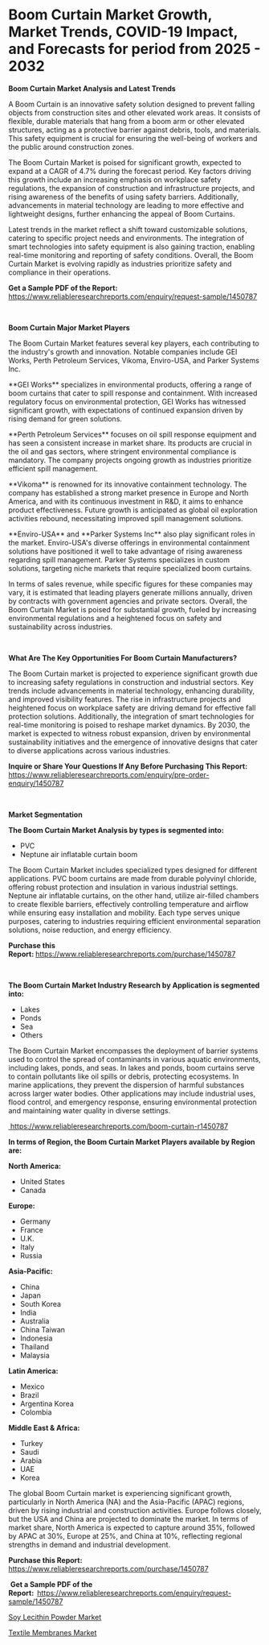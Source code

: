 <p><h1>Boom Curtain Market Growth, Market Trends, COVID-19 Impact, and Forecasts for period from 2025 - 2032</h1></p><p><strong>Boom Curtain Market Analysis and Latest Trends</strong></p>
<p><p>A Boom Curtain is an innovative safety solution designed to prevent falling objects from construction sites and other elevated work areas. It consists of flexible, durable materials that hang from a boom arm or other elevated structures, acting as a protective barrier against debris, tools, and materials. This safety equipment is crucial for ensuring the well-being of workers and the public around construction zones.</p><p>The Boom Curtain Market is poised for significant growth, expected to expand at a CAGR of 4.7% during the forecast period. Key factors driving this growth include an increasing emphasis on workplace safety regulations, the expansion of construction and infrastructure projects, and rising awareness of the benefits of using safety barriers. Additionally, advancements in material technology are leading to more effective and lightweight designs, further enhancing the appeal of Boom Curtains.</p><p>Latest trends in the market reflect a shift toward customizable solutions, catering to specific project needs and environments. The integration of smart technologies into safety equipment is also gaining traction, enabling real-time monitoring and reporting of safety conditions. Overall, the Boom Curtain Market is evolving rapidly as industries prioritize safety and compliance in their operations.</p></p>
<p><strong>Get a Sample PDF of the Report:&nbsp;</strong> <a href="https://www.reliableresearchreports.com/enquiry/request-sample/1450787?utm_campaign=121&utm_medium=2&utm_source=Github&utm_content=ia&utm_term=30012025&utm_id=boom-curtain">https://www.reliableresearchreports.com/enquiry/request-sample/1450787</a></p>
<p>&nbsp;</p>
<p><strong>Boom Curtain Major Market Players</strong></p>
<p><p>The Boom Curtain Market features several key players, each contributing to the industry's growth and innovation. Notable companies include GEI Works, Perth Petroleum Services, Vikoma, Enviro-USA, and Parker Systems Inc.</p><p>**GEI Works** specializes in environmental products, offering a range of boom curtains that cater to spill response and containment. With increased regulatory focus on environmental protection, GEI Works has witnessed significant growth, with expectations of continued expansion driven by rising demand for green solutions.</p><p>**Perth Petroleum Services** focuses on oil spill response equipment and has seen a consistent increase in market share. Its products are crucial in the oil and gas sectors, where stringent environmental compliance is mandatory. The company projects ongoing growth as industries prioritize efficient spill management.</p><p>**Vikoma** is renowned for its innovative containment technology. The company has established a strong market presence in Europe and North America, and with its continuous investment in R&D, it aims to enhance product effectiveness. Future growth is anticipated as global oil exploration activities rebound, necessitating improved spill management solutions.</p><p>**Enviro-USA** and **Parker Systems Inc** also play significant roles in the market. Enviro-USA's diverse offerings in environmental containment solutions have positioned it well to take advantage of rising awareness regarding spill management. Parker Systems specializes in custom solutions, targeting niche markets that require specialized boom curtains.</p><p>In terms of sales revenue, while specific figures for these companies may vary, it is estimated that leading players generate millions annually, driven by contracts with government agencies and private sectors. Overall, the Boom Curtain Market is poised for substantial growth, fueled by increasing environmental regulations and a heightened focus on safety and sustainability across industries.</p></p>
<p>&nbsp;</p>
<p><strong>What Are The Key Opportunities For Boom Curtain Manufacturers?</strong></p>
<p><p>The Boom Curtain market is projected to experience significant growth due to increasing safety regulations in construction and industrial sectors. Key trends include advancements in material technology, enhancing durability, and improved visibility features. The rise in infrastructure projects and heightened focus on workplace safety are driving demand for effective fall protection solutions. Additionally, the integration of smart technologies for real-time monitoring is poised to reshape market dynamics. By 2030, the market is expected to witness robust expansion, driven by environmental sustainability initiatives and the emergence of innovative designs that cater to diverse applications across various industries.</p></p>
<p><strong>Inquire or Share Your Questions If Any Before Purchasing This Report:</strong> <a href="https://www.reliableresearchreports.com/enquiry/pre-order-enquiry/1450787?utm_campaign=121&utm_medium=2&utm_source=Github&utm_content=ia&utm_term=30012025&utm_id=boom-curtain">https://www.reliableresearchreports.com/enquiry/pre-order-enquiry/1450787</a></p>
<p>&nbsp;</p>
<p><strong>Market Segmentation</strong></p>
<p><strong>The Boom Curtain Market Analysis by types is segmented into:</strong></p>
<p><ul><li>PVC</li><li>Neptune air inflatable curtain boom</li></ul></p>
<p><p>The Boom Curtain Market includes specialized types designed for different applications. PVC boom curtains are made from durable polyvinyl chloride, offering robust protection and insulation in various industrial settings. Neptune air inflatable curtains, on the other hand, utilize air-filled chambers to create flexible barriers, effectively controlling temperature and airflow while ensuring easy installation and mobility. Each type serves unique purposes, catering to industries requiring efficient environmental separation solutions, noise reduction, and energy efficiency.</p></p>
<p><strong>Purchase this Report:&nbsp;</strong><a href="https://www.reliableresearchreports.com/purchase/1450787?utm_campaign=121&utm_medium=2&utm_source=Github&utm_content=ia&utm_term=30012025&utm_id=boom-curtain">https://www.reliableresearchreports.com/purchase/1450787</a></p>
<p>&nbsp;</p>
<p><strong>The Boom Curtain Market Industry Research by Application is segmented into:</strong></p>
<p><ul><li>Lakes</li><li>Ponds</li><li>Sea</li><li>Others</li></ul></p>
<p><p>The Boom Curtain Market encompasses the deployment of barrier systems used to control the spread of contaminants in various aquatic environments, including lakes, ponds, and seas. In lakes and ponds, boom curtains serve to contain pollutants like oil spills or debris, protecting ecosystems. In marine applications, they prevent the dispersion of harmful substances across larger water bodies. Other applications may include industrial uses, flood control, and emergency response, ensuring environmental protection and maintaining water quality in diverse settings.</p></p>
<p><a href="https://www.reliableresearchreports.com/boom-curtain-r1450787?utm_campaign=121&utm_medium=2&utm_source=Github&utm_content=ia&utm_term=30012025&utm_id=boom-curtain">&nbsp;https://www.reliableresearchreports.com/boom-curtain-r1450787</a></p>
<p><strong>In terms of Region, the Boom Curtain Market Players available by Region are:</strong></p>
<p>
    <p> <strong> North America: </strong>
        <ul>
            <li>United States</li>
            <li>Canada</li>
        </ul>
        </p> 
    <p> <strong> Europe: </strong>
        <ul>
            <li>Germany</li>
            <li>France</li>
            <li>U.K.</li>
            <li>Italy</li>
            <li>Russia</li>
        </ul>
        </p> 
    <p> <strong> Asia-Pacific: </strong>
        <ul>
            <li>China</li>
            <li>Japan</li>
            <li>South Korea</li>
            <li>India</li>
            <li>Australia</li>
            <li>China Taiwan</li>
            <li>Indonesia</li>
            <li>Thailand</li>
            <li>Malaysia</li>
        </ul>
        </p> 
    <p> <strong> Latin America: </strong>
        <ul>
            <li>Mexico</li>
            <li>Brazil</li>
            <li>Argentina Korea</li>
            <li>Colombia</li>
        </ul>
        </p> 
    <p> <strong> Middle East & Africa: </strong>
        <ul>
            <li>Turkey</li>
            <li>Saudi</li>
            <li>Arabia</li>
            <li>UAE</li>
            <li>Korea</li>
        </ul>
    </p>
    </p>
<p><p>The global Boom Curtain market is experiencing significant growth, particularly in North America (NA) and the Asia-Pacific (APAC) regions, driven by rising industrial and construction activities. Europe follows closely, but the USA and China are projected to dominate the market. In terms of market share, North America is expected to capture around 35%, followed by APAC at 30%, Europe at 25%, and China at 10%, reflecting regional strengths in demand and industrial development.</p></p>
<p><strong>Purchase this Report: </strong><a href="https://www.reliableresearchreports.com/purchase/1450787?utm_campaign=121&utm_medium=2&utm_source=Github&utm_content=ia&utm_term=30012025&utm_id=boom-curtain">https://www.reliableresearchreports.com/purchase/1450787</a></p>
<p>&nbsp;<strong>Get a Sample PDF of the Report:&nbsp;&nbsp;</strong><a href="https://www.reliableresearchreports.com/enquiry/request-sample/1450787?utm_campaign=121&utm_medium=2&utm_source=Github&utm_content=ia&utm_term=30012025&utm_id=boom-curtain">https://www.reliableresearchreports.com/enquiry/request-sample/1450787</a></p>
<p><strong></strong></p>
<p><p><a href="https://github.com/dmitriyvo6rog/Market-Research-Report-List-1/blob/main/soy-lecithin-powder-market.md?utm_campaign=121&utm_medium=2&utm_source=Github&utm_content=ia&utm_term=30012025&utm_id=boom-curtain">Soy Lecithin Powder Market</a></p><p><a href="https://github.com/lindaopodray/Market-Research-Report-List-1/blob/main/textile-membranes-market.md?utm_campaign=121&utm_medium=2&utm_source=Github&utm_content=ia&utm_term=30012025&utm_id=boom-curtain">Textile Membranes Market</a></p></p>